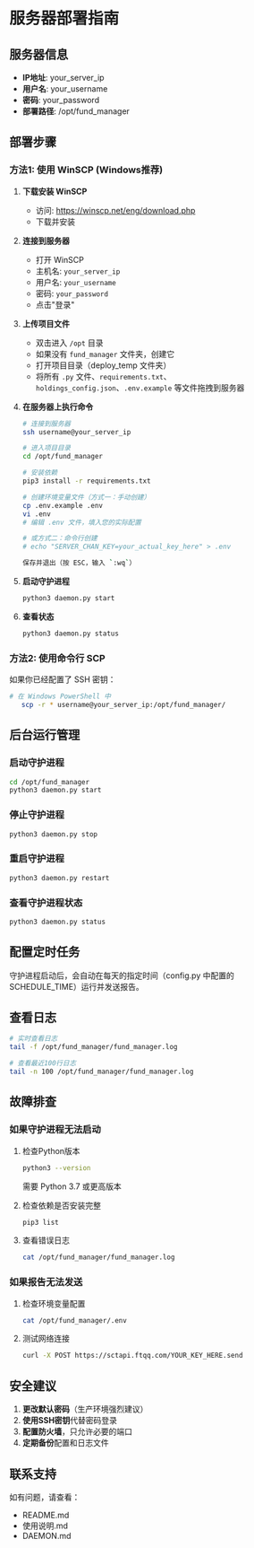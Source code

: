 # 服务器部署指南

## 服务器信息
- **IP地址**: your_server_ip
- **用户名**: your_username
- **密码**: your_password
- **部署路径**: /opt/fund_manager

## 部署步骤

### 方法1: 使用 WinSCP (Windows推荐)

1. **下载安装 WinSCP**
   - 访问: https://winscp.net/eng/download.php
   - 下载并安装

2. **连接到服务器**
   - 打开 WinSCP
   - 主机名: `your_server_ip`
   - 用户名: `your_username`
   - 密码: `your_password`
   - 点击"登录"

3. **上传项目文件**
   - 双击进入 `/opt` 目录
   - 如果没有 `fund_manager` 文件夹，创建它
   - 打开项目目录（deploy_temp 文件夹）
   - 将所有 `.py` 文件、`requirements.txt`、`holdings_config.json`、`.env.example` 等文件拖拽到服务器

4. **在服务器上执行命令**
   ```bash
   # 连接到服务器
   ssh username@your_server_ip
   
   # 进入项目目录
   cd /opt/fund_manager
   
   # 安装依赖
   pip3 install -r requirements.txt
   
   # 创建环境变量文件（方式一：手动创建）
   cp .env.example .env
   vi .env
   # 编辑 .env 文件，填入您的实际配置
   
   # 或方式二：命令行创建
   # echo "SERVER_CHAN_KEY=your_actual_key_here" > .env
   
   保存并退出（按 ESC，输入 `:wq`）

5. **启动守护进程**
   ```bash
   python3 daemon.py start
   ```

6. **查看状态**
   ```bash
   python3 daemon.py status
   ```

### 方法2: 使用命令行 SCP

如果你已经配置了 SSH 密钥：

```bash
# 在 Windows PowerShell 中
   scp -r * username@your_server_ip:/opt/fund_manager/
```

## 后台运行管理

### 启动守护进程
```bash
cd /opt/fund_manager
python3 daemon.py start
```

### 停止守护进程
```bash
python3 daemon.py stop
```

### 重启守护进程
```bash
python3 daemon.py restart
```

### 查看守护进程状态
```bash
python3 daemon.py status
```

## 配置定时任务

守护进程启动后，会自动在每天的指定时间（config.py 中配置的 SCHEDULE_TIME）运行并发送报告。

## 查看日志

```bash
# 实时查看日志
tail -f /opt/fund_manager/fund_manager.log

# 查看最近100行日志
tail -n 100 /opt/fund_manager/fund_manager.log
```

## 故障排查

### 如果守护进程无法启动

1. 检查Python版本
   ```bash
   python3 --version
   ```
   需要 Python 3.7 或更高版本

2. 检查依赖是否安装完整
   ```bash
   pip3 list
   ```

3. 查看错误日志
   ```bash
   cat /opt/fund_manager/fund_manager.log
   ```

### 如果报告无法发送

1. 检查环境变量配置
   ```bash
   cat /opt/fund_manager/.env
   ```

2. 测试网络连接
   ```bash
   curl -X POST https://sctapi.ftqq.com/YOUR_KEY_HERE.send
   ```

## 安全建议

1. **更改默认密码**（生产环境强烈建议）
2. **使用SSH密钥**代替密码登录
3. **配置防火墙**，只允许必要的端口
4. **定期备份**配置和日志文件

## 联系支持

如有问题，请查看：
- README.md
- 使用说明.md
- DAEMON.md